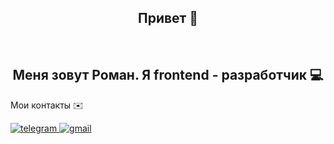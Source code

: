 <h2 align="center">Привет 👋</h2>
<br>
<h2 align="center">Меня зовут Роман. Я frontend - разработчик 💻</h2>


Мои контакты ✉️
<div>
  <a href="https://t.me/R0MANB0ND">
    <img src="https://img.shields.io/badge/telegram-blue?style=for-the-badge&logo=telegram&logoColor=white" alt="telegram"/>
  </a>
  <a href="rbondarev22@gmail.com">
    <img src="https://img.shields.io/badge/gmail-ff0000?style=for-the-badge&logo=gmail&logoColor=white" alt="gmail"/>
  </a>
</div>



